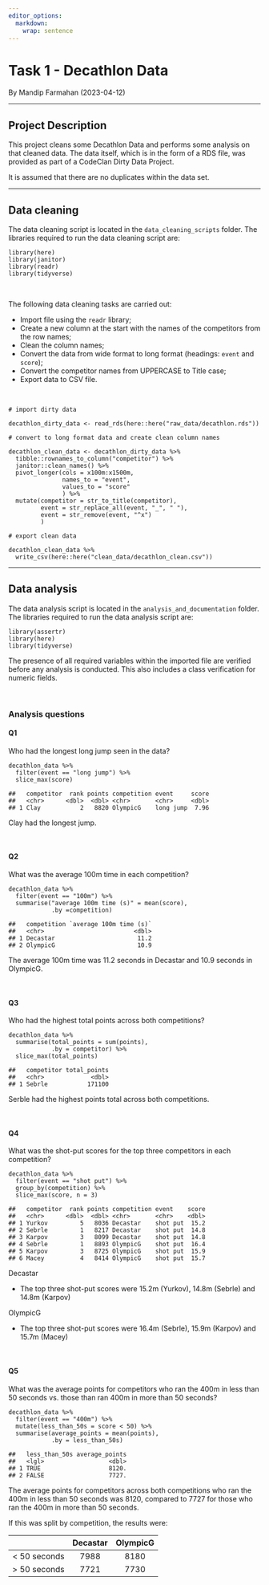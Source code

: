 ```yaml
---
editor_options: 
  markdown: 
    wrap: sentence
---
```


# **Task 1 - Decathlon Data**

By Mandip Farmahan (2023-04-12)

------------------------------------------------------------------------

## Project Description

This project cleans some Decathlon Data and performs some analysis on that cleaned data.
The data itself, which is in the form of a RDS file, was provided as part of a CodeClan Dirty Data Project.

It is assumed that there are no duplicates within the data set.

------------------------------------------------------------------------

## Data cleaning

The data cleaning script is located in the `data_cleaning_scripts` folder.
The libraries required to run the data cleaning script are:

```         
library(here)
library(janitor)
library(readr)
library(tidyverse)
```

<br>

The following data cleaning tasks are carried out:

-   Import file using the `readr` library;
-   Create a new column at the start with the names of the competitors from the row names;
-   Clean the column names;
-   Convert the data from wide format to long format (headings: `event` and `score`);
-   Convert the competitor names from UPPERCASE to Title case;
-   Export data to CSV file.

<br>

```
# import dirty data

decathlon_dirty_data <- read_rds(here::here("raw_data/decathlon.rds"))
```
```
# convert to long format data and create clean column names

decathlon_clean_data <- decathlon_dirty_data %>% 
  tibble::rownames_to_column("competitor") %>% 
  janitor::clean_names() %>% 
  pivot_longer(cols = x100m:x1500m,
               names_to = "event",
               values_to = "score"
               ) %>% 
  mutate(competitor = str_to_title(competitor),
         event = str_replace_all(event, "_", " "),
         event = str_remove(event, "^x")
         )
```
```
# export clean data

decathlon_clean_data %>% 
  write_csv(here::here("clean_data/decathlon_clean.csv"))
```

------------------------------------------------------------------------

## Data analysis

The data analysis script is located in the `analysis_and_documentation` folder.
The libraries required to run the data analysis script are:

```         
library(assertr)
library(here)
library(tidyverse)
```

The presence of all required variables within the imported file are verified before any analysis is conducted.
This also includes a class verification for numeric fields.

<br>

### Analysis questions

#### Q1

Who had the longest long jump seen in the data?

```         
decathlon_data %>% 
  filter(event == "long jump") %>% 
  slice_max(score)
  
##   competitor  rank points competition event     score
##   <chr>      <dbl>  <dbl> <chr>       <chr>     <dbl>
## 1 Clay           2   8820 OlympicG    long jump  7.96
```

Clay had the longest jump.

<br>

#### Q2

What was the average 100m time in each competition?

```         
decathlon_data %>% 
  filter(event == "100m") %>% 
  summarise("average 100m time (s)" = mean(score),
            .by =competition)
            
##   competition `average 100m time (s)`
##   <chr>                         <dbl>
## 1 Decastar                       11.2
## 2 OlympicG                       10.9
```

The average 100m time was 11.2 seconds in Decastar and 10.9 seconds in OlympicG.

<br>

#### Q3

Who had the highest total points across both competitions?

```         
decathlon_data %>% 
  summarise(total_points = sum(points),
            .by = competitor) %>% 
  slice_max(total_points)
  
##   competitor total_points
##   <chr>             <dbl>
## 1 Sebrle           171100  
```

Serble had the highest points total across both competitions.

<br>

#### Q4

What was the shot-put scores for the top three competitors in each competition?

```         
decathlon_data %>% 
  filter(event == "shot put") %>% 
  group_by(competition) %>%
  slice_max(score, n = 3)
  
##   competitor  rank points competition event    score
##   <chr>      <dbl>  <dbl> <chr>       <chr>    <dbl>
## 1 Yurkov         5   8036 Decastar    shot put  15.2
## 2 Sebrle         1   8217 Decastar    shot put  14.8
## 3 Karpov         3   8099 Decastar    shot put  14.8
## 4 Sebrle         1   8893 OlympicG    shot put  16.4
## 5 Karpov         3   8725 OlympicG    shot put  15.9
## 6 Macey          4   8414 OlympicG    shot put  15.7
```

Decastar

-   The top three shot-put scores were 15.2m (Yurkov), 14.8m (Sebrle) and 14.8m (Karpov)

OlympicG

-   The top three shot-put scores were 16.4m (Sebrle), 15.9m (Karpov) and 15.7m (Macey)

<br>

#### Q5

What was the average points for competitors who ran the 400m in less than 50 seconds vs. those than ran 400m in more than 50 seconds?

```         
decathlon_data %>% 
  filter(event == "400m") %>% 
  mutate(less_than_50s = score < 50) %>%
  summarise(average_points = mean(points),
            .by = less_than_50s)
            
##   less_than_50s average_points
##   <lgl>                  <dbl>
## 1 TRUE                   8120.
## 2 FALSE                  7727.
```

The average points for competitors across both competitions who ran the 400m in less than 50 seconds was 8120, compared to 7727 for those who ran the 400m in more than 50 seconds.

If this was split by competition, the results were:

|               | Decastar | OlympicG |
|:-------------:|:--------:|:--------:|
| \< 50 seconds |   7988   |   8180   |
| \> 50 seconds |   7721   |   7730   |
